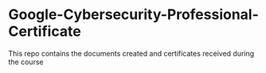 # Google-Cybersecurity-Professional-Certificate
This repo contains the documents created and certificates received during the course
